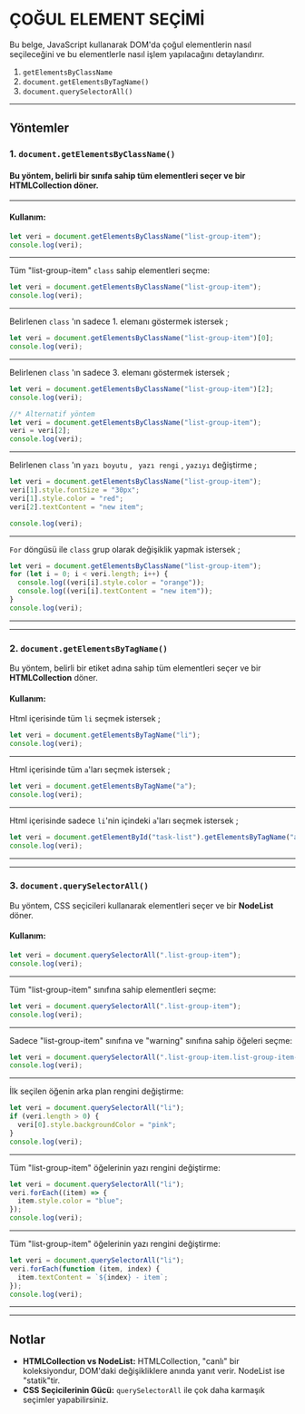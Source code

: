 # ÇOĞUL ELEMENT SEÇİMİ

Bu belge, JavaScript kullanarak DOM'da çoğul elementlerin nasıl seçileceğini ve bu elementlerle nasıl işlem yapılacağını detaylandırır.

1. `getElementsByClassName`
2. `document.getElementsByTagName()`
3. `document.querySelectorAll()`
---

## Yöntemler

### 1. `document.getElementsByClassName()`

#### Bu yöntem, belirli bir sınıfa sahip tüm elementleri seçer ve bir HTMLCollection döner.
---

#### Kullanım:
```javascript
let veri = document.getElementsByClassName("list-group-item");
console.log(veri);
```
---
Tüm "list-group-item" `class` sahip elementleri seçme:
```javascript
let veri = document.getElementsByClassName("list-group-item");
console.log(veri);
```
---
Belirlenen `class` 'ın sadece 1. elemanı göstermek istersek ;
```javascript
let veri = document.getElementsByClassName("list-group-item")[0];
console.log(veri);
```
---
Belirlenen `class` 'ın sadece 3. elemanı göstermek istersek ;
```javascript
let veri = document.getElementsByClassName("list-group-item")[2];
console.log(veri);

//* Alternatif yöntem
let veri = document.getElementsByClassName("list-group-item");
veri = veri[2];
console.log(veri);
```
---
Belirlenen `class` 'ın `yazı boyutu` , ` yazı rengi` , `yazıyı` değiştirme  ;
```javascript
let veri = document.getElementsByClassName("list-group-item");
veri[1].style.fontSize = "30px";
veri[1].style.color = "red";
veri[2].textContent = "new item";

console.log(veri);
```
---
`For` döngüsü ile `class` grup olarak değişiklik yapmak istersek ;
```javascript
let veri = document.getElementsByClassName("list-group-item");
for (let i = 0; i < veri.length; i++) {
  console.log((veri[i].style.color = "orange"));
  console.log((veri[i].textContent = "new item"));
}
console.log(veri);
```
---
---


### 2. `document.getElementsByTagName()`
Bu yöntem, belirli bir etiket adına sahip tüm elementleri seçer ve bir **HTMLCollection** döner.

#### Kullanım:

Html içerisinde tüm `li` seçmek istersek ;
```javascript
let veri = document.getElementsByTagName("li");
console.log(veri);
```
---
Html içerisinde tüm `a`'ları seçmek istersek ;
```javascript
let veri = document.getElementsByTagName("a");
console.log(veri);
```
---
Html içerisinde sadece  `li`'nin içindeki `a`'ları seçmek istersek ;
```javascript
let veri = document.getElementById("task-list").getElementsByTagName("a");
console.log(veri);
```
---
---

### 3. `document.querySelectorAll()`
Bu yöntem, CSS seçicileri kullanarak elementleri seçer ve bir **NodeList** döner.

#### Kullanım:
```javascript
let veri = document.querySelectorAll(".list-group-item");
console.log(veri);
```
---
Tüm "list-group-item" sınıfına sahip elementleri seçme:
```javascript
let veri = document.querySelectorAll(".list-group-item");
console.log(veri);
```
---
Sadece "list-group-item" sınıfına ve "warning" sınıfına sahip öğeleri seçme:
```javascript
let veri = document.querySelectorAll(".list-group-item.list-group-item-warning");
console.log(veri);
```
---
İlk seçilen öğenin arka plan rengini değiştirme:
```javascript
let veri = document.querySelectorAll("li");
if (veri.length > 0) {
  veri[0].style.backgroundColor = "pink";
}
console.log(veri);
```
---
Tüm "list-group-item" öğelerinin yazı rengini değiştirme:
```javascript
let veri = document.querySelectorAll("li");
veri.forEach((item) => {
  item.style.color = "blue";
});
console.log(veri);
```
---
Tüm "list-group-item" öğelerinin yazı rengini değiştirme:
```javascript
let veri = document.querySelectorAll("li");
veri.forEach(function (item, index) {
  item.textContent = `${index} - item`;
});
console.log(veri);
```
---
---

## Notlar
- **HTMLCollection vs NodeList:** HTMLCollection, "canlı" bir koleksiyondur, DOM'daki değişikliklere anında yanıt verir. NodeList ise "statik"tir.
- **CSS Seçicilerinin Gücü:** `querySelectorAll` ile çok daha karmaşık seçimler yapabilirsiniz.

